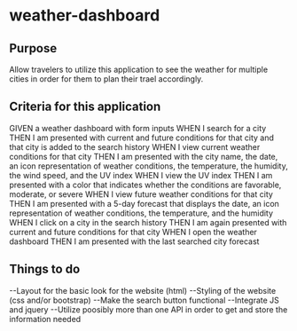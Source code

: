# weather-dashboard

## Purpose

Allow travelers to utilize this application to see the weather for multiple cities in order for them to plan their trael accordingly.

## Criteria for this application

GIVEN a weather dashboard with form inputs
WHEN I search for a city
THEN I am presented with current and future conditions for that city and that city is added to the search history
WHEN I view current weather conditions for that city
THEN I am presented with the city name, the date, an icon representation of weather conditions, the temperature, the humidity, the wind speed, and the UV index
WHEN I view the UV index
THEN I am presented with a color that indicates whether the conditions are favorable, moderate, or severe
WHEN I view future weather conditions for that city
THEN I am presented with a 5-day forecast that displays the date, an icon representation of weather conditions, the temperature, and the humidity
WHEN I click on a city in the search history
THEN I am again presented with current and future conditions for that city
WHEN I open the weather dashboard
THEN I am presented with the last searched city forecast

## Things to do

--Layout for the basic look for the website (html)
--Styling of the website (css and/or bootstrap)
--Make the search button functional
--Integrate JS and jquery
--Utilize poosibly more than one API in order to get and store the information needed
